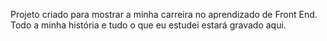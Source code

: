 Projeto criado para mostrar a minha carreira no aprendizado de Front End.
Todo a minha história e tudo o que eu estudei estará gravado aqui.